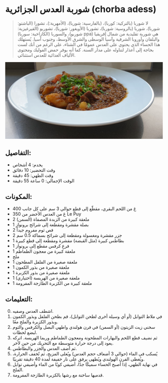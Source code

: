 # شوربة العدس الجزائرية (chorba adess)

> لا شوربا (بالتركية: كوربا)، (بالفارسية: شوربا)، (الأمهرية:)، تشورا (الباشتو: شوربا)، شوربا (بالروسية: شوربا)، تشوربا (الأويغور: شوربا)، تشوربو (القيرغيزية: شوربو)، والسوربا (الكازاخية: سوربا) ppa) هي شوربة تقليدية من شمال إفريقيا والبلقان وأوروبا الشرقية وآسيا الوسطى والشرق الأوسط، وجنوب آسيا. يُستهلك هذا الحساء الذي يحتوي على العدس عمومًا في الشتاء، على الرغم من أنك لست بحاجة إلى أعذار لتناوله على مدار السنة. كما أنه يوفر حمض الفوليك ومحتوى الألياف الغذائية للعدس استثنائي.

![حساء العدس الجزائري](https://github.com/anamorph/recettes/blob/main/photos/fr-soupe-aux-lentilles-algerienne-01.jpg?raw=true)

## التفاصيل:
* يخدم: 4 أشخاص
* وقت التحضير: 10 دقائق
* وقت الطهي: 45 دقيقة
* الوقت الإجمالي: 0 ساعة 55 دقيقة

## المكونات:
* 400 غ من اللحم البقري، مقطّع إلى قطع حوالي 3 سم على كل جانب
* 350 غ من العدس الأخضر من Le Puy
* 2 ملعقة كبيرة من الزبدة المصفاة (السمن)
* 1 بصلة مقشرة ومقطعة إلى شرائح برونواز
* 2 فص ثوم مفروم جيداً
* 2 جزر مقشرة ومغسولة ومقطعة إلى شرائح بسماكة 0.5 سم
* 1 بطاطس كبيرة (مثل القبضة) مقشرة ومقطعة إلى قطع كبيرة
* 1 فرع كرفس مقطع إلى برونواز
* 1 ملعقة كبيرة من معجون الطماطم
* ملح
* 1 ملعقة صغيرة من الفلفل المطحون
* 1 ملعقة صغيرة من بذور الكمون
* 1 ملعقة صغيرة من بذور الكزبرة
* 1 ملعقة صغيرة من الهريسة (اختياري)
* 1 ملعقة كبيرة من الكزبرة الطازجة المفرومة

## التعليمات:
0. اشطف العدس وصفيه.
1. في ملاط التوابل (أو أي وسيلة أخرى لطحن التوابل)، قم بطحن الفلفل وبذور الكمون وبذور الكزبرة والملح معًا.
2. سخني زيت الزيتون (أو السمن) في فرن هولندي واطهي البصل والكرفس والثوم لبضع لحظات.
3. ثم نضيف قطع اللحم والبهارات المطحونة ومعجون الطماطم وربما الهريسة. اتركه يعود إلى درجة حرارة متوسطة مع التحريك من حين لآخر.
4. ثم أضف العدس والجزر والبطاطس.
5. يُسكب في الماء (حوالي 3 أضعاف حجم العدس) ويُغلى المزيج، ثم تُخفف الحرارة، ويُغطى الفرن الهولندي ويُطهى برفق على نار خفيفة لمدة 40 دقيقة تقريبًا.
6. في نهاية الطهي، إذا أصبح الحساء سميكًا جدًا، أضيفي كوبًا من الماء وأضيفي توابل الملح.
7. قدميها ساخنة مع رشها بالكزبرة الطازجة المفرومة.
